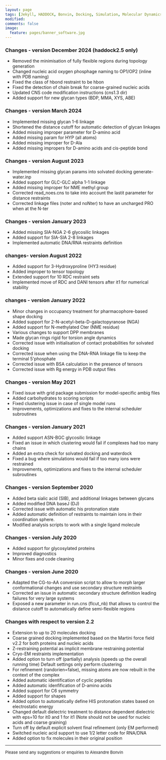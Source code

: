```yaml
---
layout: page
tags: [Jekyll, HADDOCK, Bonvin, Docking, Simulation, Molecular Dynamics, Structural Biology, Computational Biology, Modelling, Protein Structure]
modified: 
comments: false
image:
  feature: pages/banner_software.jpg
---
```

### Changes - version December 2024 (haddock2.5 only)
- Removed the minimisation of fully flexible regions during topology generation
- Changed nucleic acid oxygen phosphage naming to OP1/OP2 (inline with PDB naming)
- Fixed the class of hbond restraint to be hbon
- Fixed the detection of chain break for coarse-grained nucleic acids
- Updated CNS code modification instructions (cns1.3 dir)
- Added support for new glycan types (BDP, MMA, XYS, ABE)


### Changes - version March 2024
- Implemented missing glycan 1-6 linkage
- Shortened the distance cutoff for automatic detection of glycan linkages
- Added missing improper parameter for D-amino acid
- Added missing param for HYP (all atoms)
- Added missing improper for D-Ala
- Added missing impropers for D-amino acids and cis-peptide bond


### Changes - version August 2023
- Implemented missing glycan params into solvated docking generate-water.inp
- Added support for GLC-GLC alpha 1-1 linkage
- Added missing improper for NME methyl group
- Corrected read_noes.cns to take into account the lastit parameter for distance restraints
- Corrected linkage files (noter and noNter) to have an uncharged PRO when at the N-ter


### Changes - version January 2023
- Added missing SIA-NGA 2-6 glycosilic linkages
- Added support for SIA-SIA 2-8 linkages
- Implemented automatic DNA/RNA restraints definition


### changes- version August 2022
- Added support for 3-Hydroxyproline (HY3 residue)
- Added improper to tensor topology
- Extended support for 10 RDC restraint sets
- Implemented move of RDC and DANI tensors after it1 for numerical stability


### changes - version January 2022
- Minor changes in occupancy treatment for pharmacophore-based shape docking
- Added support for 2-N-acetyl-beta-D-galactopyranose (NGA)
- Added support for N-methylated Cter (NME residue)
- Various changes to support DPP membranes
- Made glycan rings rigid for torsion angle dynamics
- Corrected issue with initialisation of contact probabilities for solvated docking
- Corrected issue when using the DNA-RNA linkage file to keep the terminal 5'phosphate
- Corrected issue with BSA calculation in the presence of tensors
- Corrected issue with Rg energy in PDB output files


### Changes - version May 2021
- Fixed issue with grid package submission for model-specific ambig files
- Added carbohydrates to scoring scripts
- Fixed clustering issue in case of single model runs
- Improvements, optimizations and fixes to the internal scheduler subroutines


### Changes - version January 2021
- Added support ASN-BGC glycosilic linkage
- Fixed an issue in which clustering would fail if complexes had too many chains
- Added an extra check for solvated docking and waterdock
- Fixed a bug where simulations would fail if too many ions were restrained
- Improvements, optimizations and fixes to the internal scheduler subroutines


### Changes - version September 2020
- Added beta sialic acid (SIB), and additional linkages between glycans
- Added modified DNA baseJ (DJ)
- Corrected issue with automatic his protonation state
- Added automatic definition of restraints to maintain ions in their coordination sphere.
- Modified analysis scripts to work with a single ligand molecule


### Changes - version July 2020
- Added support for glycosylated proteins
- Improved diagnostics
- Minor fixes and code cleaning
 

### Changes - version June 2020
- Adapted the CG-to-AA conversion script to allow to morph larger conformational changes
  and use secondary structure restraints
- Corrected an issue in automatic secondary structure definition leading failures for very large systems
- Exposed a new parameter in run.cns (flcut_nb) that allows to control the distance cutoff to automatically
  define semi-flexible regions

	
### Changes with respect to version 2.2
- Extension to up to 20 molecules docking
- Coarse grained docking implemented based on the Martini force field v2.2
  for both proteins and nucleic acids
- Z-restraining potential as implicit membrane restraining potential
- Cryo-EM restraints implementation
- Added option to turn off (partially) analysis (speeds up the overall running time)
  Default settings only perform clustering
- For refinement (randorien=false), missing atoms are now rebuilt in the context of the complex
- Added automatic identification of cyclic peptides
- Added automatic idenfification of D-amino acids
- Added support for C6 symmetry
- Added support for shapes
- Added option to automatically define HIS protonation states based on electrostatic energy
- Changed default dielectric treatment to distance dependent dielectric with eps=10 for it0 and 1 for it1
  (Note should not be used for nucleic acids and coarse graining)
- Turn off by default explicit solvent final refinement (only EM performed)
- Switched nucleic acid support to use 1/2 letter code for RNA/DNA
- Added option to fix molecules in their original position


* * *

<font size="-1">Please send any suggestions or enquiries to Alexandre Bonvin</font>
